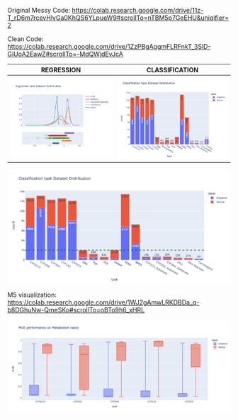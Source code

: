 
Original Messy Code: https://colab.research.google.com/drive/11z-T_rD6m7rcevHlvGa0KhQS6YLpueW9#scrollTo=nTBM5p7GeEHU&uniqifier=2

Clean Code: https://colab.research.google.com/drive/1ZzPBgAggmFLRFnkT_3SlD-GiUoA2EawZ#scrollTo=-MdQWjdEvJcA


| REGRESSION    | CLASSIFICATION
|:-------------------------------:|:-------------------------:
| ![](reg_dis.png)  |![](cls_dis.png)

![](cls_dis_ver2.png)


M5 visualization: https://colab.research.google.com/drive/1WJ2gAmwLRKDBDa_q-b8DGhuNw-QmeSKo#scrollTo=oBTo9h6_xHRL

![](M5.png) 
